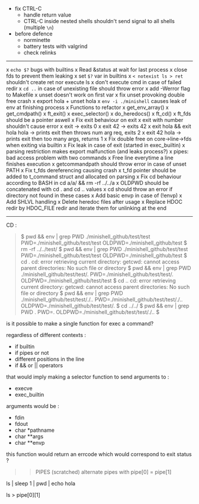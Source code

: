 - fix CTRL-C
	- handle return value
	- CTRL-C inside nested shells shouldn't send signal to all shells (multiple `\n`)
- before defence
	- norminette
	- battery tests with valgrind
	- check relinks

- - - - - -
x `echo $?` bugs with builtins
x Read &status at wait for last process
x close fds to prevent them leaking
x set `$?` var in builtins
x `< notexist ls > ret` shouldn't create ret nor execute ls
	x don't execute cmd in case of failed redir
x `cd ..` in case of unexisting file should throw error
x add -Werror flag to Makefile
x unset doesn't work on first var
x fix unset provoking double free crash
	x export hola + unset hola
x `env -i ./minishell` causes leak of env at finishing process
x Functions to refactor
	x get_env_array()
	x get_cmdpath()
	x ft_exit()
	x exec_selector()
	x do_heredocs()
	x ft_cd()
x ft_fds should be a pointer aswell
x Fix exit behaviour on exit
	x exit with number shouldn't cause error
		x exit -> exits 0
		x exit 42 -> exits 42
		x exit hola && exit hola hola -> prints exit then throws num arg req, exits 2
		x exit 42 hola -> prints exit then too many args, returns 1
	x Fix double free on core->line->fds when exiting via builtin
	x Fix leak in case of exit (started in exec_builtin)
x parsing restriction makes export malfunction (and leaks process?)
x pipes: bad access problem with two commands
x Free line everytime a line finishes execution
x getcommandpath should throw error in case of unset PATH
x Fix t_fds dereferencing causing crash
x t_fd pointer should be added to t_command struct and allocated on parsing
x Fix cd behaviour according to BASH in cd a/a/ && rm -rf ../../a
	x OLDPWD should be concatenated with cd . and cd .. values 
	x cd should throw an error if directory not found in these cases
x Add basic envp in case of (!envp)
x Add SHLVL handling
x Delete heredoc files after usage
	x Replace HDOC redir by HDOC_FILE redir and iterate them for unlinking at the end

----------------------


CD :
>$ pwd && env | grep PWD
./minishell_github/test/test
PWD=./minishell_github/test/test
OLDPWD=./minishell_github/test
>$ rm -rf ../../test/
>$ pwd && env | grep PWD
./minishell_github/test/test
PWD=./minishell_github/test/test
OLDPWD=./minishell_github/test
>$ cd .
cd: error retrieving current directory: getcwd: cannot access parent directories: No such file or directory
>$ pwd && env | grep PWD
./minishell_github/test/test/.
PWD=./minishell_github/test/test/.
OLDPWD=./minishell_github/test/test
>$ cd ..
cd: error retrieving current directory: getcwd: cannot access parent directories: No such file or directory
>$ pwd && env | grep PWD
./minishell_github/test/test/./..
PWD=./minishell_github/test/test/./..
OLDPWD=./minishell_github/test/test/.
>$ cd ../../
>$ pwd && env | grep PWD
.
PWD=.
OLDPWD=./minishell_github/test/test/./..
>$ 


is it possible to make a single function for exec a command?

regardless of different contexts :
- if builtin
- if pipes or not
- different positions in the line
- if && or || operators


that would imply making a selector function to send arguments to :
- execve
- exec_builtin

arguments would be :
- fdin
- fdout
- char *pathname
- char **args
- char **envp

this function would return an errcode which would correspond to exit status ?


>> PIPES (scratched)
alternate pipes with pipe[0] = pipe[1]

ls | sleep 1 | pwd | echo hola

ls > pipe[0][1]


